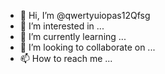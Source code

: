 - 👋 Hi, I’m @qwertyuiopas12Qfsg
- 👀 I’m interested in ...
- 🌱 I’m currently learning ...
- 💞️ I’m looking to collaborate on ...
- 📫 How to reach me ...

<!---
qwertyuiopas12Qfsg/qwertyuiopas12Qfsg is a ✨ special ✨ repository because its `README.md` (this file) appears on your GitHub profile.
You can click the Preview link to take a look at your changes.
--->
